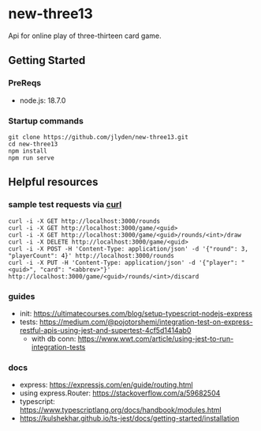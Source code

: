 # new-three13
Api for online play of three-thirteen card game.

## Getting Started
### PreReqs
* node.js: 18.7.0

### Startup commands
```
git clone https://github.com/jlyden/new-three13.git
cd new-three13
npm install
npm run serve
```

## Helpful resources
### sample test requests via [curl](https://curl.se/)
```
curl -i -X GET http://localhost:3000/rounds
curl -i -X GET http://localhost:3000/game/<guid>
curl -i -X GET http://localhost:3000/game/<guid>/rounds/<int>/draw
curl -i -X DELETE http://localhost:3000/game/<guid>
curl -i -X POST -H 'Content-Type: application/json' -d '{"round": 3, "playerCount": 4}' http://localhost:3000/rounds
curl -i -X PUT -H 'Content-Type: application/json' -d '{"player": "<guid>", "card": "<abbrev>"}' http://localhost:3000/game/<guid>/rounds/<int>/discard
```

### guides
* init: https://ultimatecourses.com/blog/setup-typescript-nodejs-express
* tests: https://medium.com/@pojotorshemi/integration-test-on-express-restful-apis-using-jest-and-supertest-4cf5d1414ab0
  * with db conn: https://www.wwt.com/article/using-jest-to-run-integration-tests

### docs
* express: https://expressjs.com/en/guide/routing.html
 * using express.Router: https://stackoverflow.com/a/59682504
* typescript: https://www.typescriptlang.org/docs/handbook/modules.html
* https://kulshekhar.github.io/ts-jest/docs/getting-started/installation
